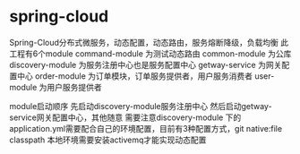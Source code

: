 # spring-cloud
Spring-Cloud分布式微服务，动态配置，动态路由，服务熔断降级，负载均衡
此工程有6个module
command-module 为测试动态路由
common-module  为公库
discovery-module  为服务注册中心也是服务配置中心
getway-service 为网关配置中心
order-module   为订单模块，订单服务提供者，用户服务消费者
user-module    为用户服务提供者

module启动顺序 先启动discovery-module服务注册中心 然后启动getway-service网关配置中心，其他随意
需要注意discovery-module 下的application.yml需要配合自己的环境配置，目前有3种配置方式，git native:file classpath
本地环境需要安装activemq才能实现动态配置
